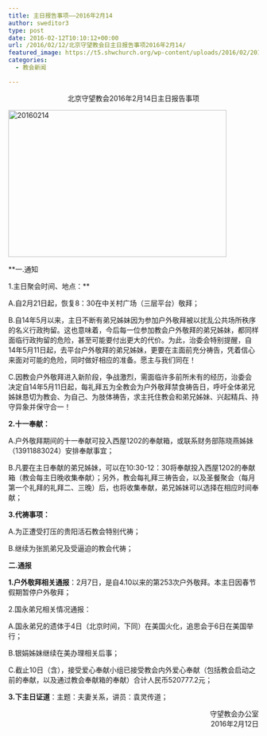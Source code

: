 ```yaml
---
title: 主日报告事项——2016年2月14
author: sweditor3
type: post
date: 2016-02-12T10:10:12+00:00
url: /2016/02/12/北京守望教会日主日报告事项2016年2月14/
featured_image: https://t5.shwchurch.org/wp-content/uploads/2016/02/201602141-e1455271775110-439x288.jpg
categories:
  - 教会新闻

---
```

<p style="text-align: center;">
  北京守望教会2016年2月14日主日报告事项
</p>

<!--more-->

[<img alt="20160214" class="aligncenter size-full wp-image-13478" height="295" src="http://t5.shwchurch.org/wp-content/uploads/2016/02/201602141-e1455271775110.jpg" width="439" srcset="http://t5.shwchurch.org/wp-content/uploads/2016/02/201602141-e1455271775110.jpg 439w, http://t5.shwchurch.org/wp-content/uploads/2016/02/201602141-e1455271775110-400x269.jpg 400w" sizes="(max-width: 439px) 100vw, 439px" />][1] 

**一.通知
	  
1.主日聚会时间、地点：**
	  
A.自2月21日起，恢复8：30在中关村广场（三层平台）敬拜；
	  
B.自14年5月以来，主日不断有弟兄姊妹因为参加户外敬拜被以扰乱公共场所秩序的名义行政拘留。这也意味着，今后每一位参加教会户外敬拜的弟兄姊妹，都同样面临行政拘留的危险，甚至可能要付出更大的代价。为此，治委会特别提醒，自14年5月11日起，去平台户外敬拜的弟兄姊妹，更要在主面前充分祷告，凭着信心来面对可能的危险，同时做好相应的准备。愿主与我们同在！
	  
C.因教会户外敬拜进入新阶段，争战激烈，需面临许多前所未有的经历，治委会决定自14年5月11日起，每礼拜五为全教会为户外敬拜禁食祷告日，呼吁全体弟兄姊妹恳切为教会、为自己、为肢体祷告，求主托住教会和弟兄姊妹、兴起精兵、持守异象并保守合一！
	  
**2.十一奉献：**
	  
A.户外敬拜期间的十一奉献可投入西屋1202的奉献箱，或联系财务部陈晓燕姊妹（13911883024）安排奉献事宜；
	  
B.凡要在主日奉献的弟兄姊妹，可以在10:30-12：30将奉献投入西屋1202的奉献箱（教会每主日晚收集奉献）；另外，教会每礼拜三祷告会，以及圣餐聚会（每月第一个礼拜的礼拜二、三晚）后，也将收集奉献，弟兄姊妹可以选择在相应时间奉献；
	  
**3.代祷事项：**
	  
A.为正遭受打压的贵阳活石教会特别代祷；
	  
B.继续为张凯弟兄及受逼迫的教会代祷； 

**二.通报**
	  
**1.户外敬拜相关通报**：2月7日，是自4.10以来的第253次户外敬拜。本主日因春节假期暂停户外敬拜；
	  
2.国永弟兄相关情况通报：
	  
A.国永弟兄的遗体于4日（北京时间，下同）在美国火化，追思会于6日在美国举行；
	  
B.银娟姊妹继续在美办理相关后事；
	  
C.截止10日（含），接受爱心奉献小组已接受教会内外爱心奉献（包括教会启动之前的奉献，以及通过教会奉献箱的奉献）合计人民币520777.2元；
	  
**3.下主日证道**：主题：夫妻关系，讲员：袁灵传道； 

<p style="text-align: right;">
  守望教会办公室<br /> 2016年2月12日
</p>

 [1]: http://t5.shwchurch.org/wp-content/uploads/2016/02/201602141-e1455271775110.jpg